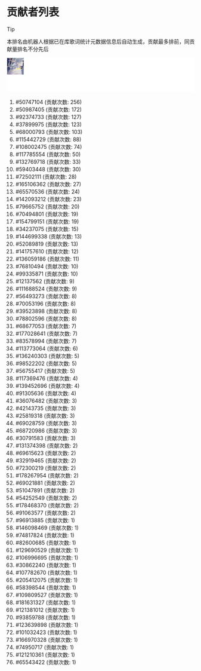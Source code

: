 # 贡献者列表

> [!TIP]
> 本排名由机器人根据已在库歌词统计元数据信息后自动生成，贡献最多排前，同贡献量排名不分先后

![贡献者头像画廊](./CONTRIBUTORS.svg)

1. #50747104 (贡献次数: 256)
2. #50987405 (贡献次数: 172)
3. #92374733 (贡献次数: 127)
4. #37899975 (贡献次数: 123)
5. #68000793 (贡献次数: 103)
6. #115442729 (贡献次数: 88)
7. #108002475 (贡献次数: 74)
8. #117785554 (贡献次数: 50)
9. #132769718 (贡献次数: 33)
10. #59403448 (贡献次数: 30)
11. #72502111 (贡献次数: 28)
12. #165106362 (贡献次数: 27)
13. #65570536 (贡献次数: 24)
14. #142093212 (贡献次数: 23)
15. #79665752 (贡献次数: 20)
16. #70494801 (贡献次数: 19)
17. #154799151 (贡献次数: 19)
18. #34237075 (贡献次数: 15)
19. #144699338 (贡献次数: 13)
20. #52089819 (贡献次数: 13)
21. #141757610 (贡献次数: 12)
22. #136059186 (贡献次数: 11)
23. #76810494 (贡献次数: 10)
24. #99335871 (贡献次数: 10)
25. #12137562 (贡献次数: 9)
26. #111688524 (贡献次数: 9)
27. #56493273 (贡献次数: 8)
28. #70053196 (贡献次数: 8)
29. #39523898 (贡献次数: 8)
30. #78802596 (贡献次数: 8)
31. #68677053 (贡献次数: 7)
32. #177028641 (贡献次数: 7)
33. #83578994 (贡献次数: 7)
34. #113773064 (贡献次数: 6)
35. #136240303 (贡献次数: 5)
36. #98522202 (贡献次数: 5)
37. #56755417 (贡献次数: 5)
38. #117369476 (贡献次数: 4)
39. #139452696 (贡献次数: 4)
40. #91305636 (贡献次数: 4)
41. #36076482 (贡献次数: 3)
42. #42143735 (贡献次数: 3)
43. #25819318 (贡献次数: 3)
44. #69028759 (贡献次数: 3)
45. #68720986 (贡献次数: 3)
46. #30791583 (贡献次数: 3)
47. #131374398 (贡献次数: 2)
48. #69615623 (贡献次数: 2)
49. #32919465 (贡献次数: 2)
50. #72300219 (贡献次数: 2)
51. #178267954 (贡献次数: 2)
52. #69021881 (贡献次数: 2)
53. #51047891 (贡献次数: 2)
54. #54252549 (贡献次数: 2)
55. #178468370 (贡献次数: 2)
56. #91063577 (贡献次数: 2)
57. #96913885 (贡献次数: 1)
58. #146098469 (贡献次数: 1)
59. #74817824 (贡献次数: 1)
60. #82600685 (贡献次数: 1)
61. #129690529 (贡献次数: 1)
62. #106996695 (贡献次数: 1)
63. #30862240 (贡献次数: 1)
64. #107782670 (贡献次数: 1)
65. #205412075 (贡献次数: 1)
66. #58398544 (贡献次数: 1)
67. #109809527 (贡献次数: 1)
68. #181631327 (贡献次数: 1)
69. #121381012 (贡献次数: 1)
70. #93859788 (贡献次数: 1)
71. #123639898 (贡献次数: 1)
72. #101032423 (贡献次数: 1)
73. #166970328 (贡献次数: 1)
74. #74950717 (贡献次数: 1)
75. #121210361 (贡献次数: 1)
76. #65543422 (贡献次数: 1)
